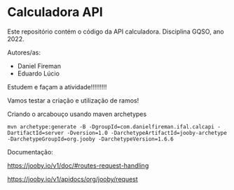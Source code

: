 # Calculadora API

Este repositório contém o código da API calculadora. Disciplina GQSO, ano 2022.

Autores/as:

* Daniel Fireman
* Eduardo Lúcio

Estudem e façam a atividade!!!!!!!!!

Vamos testar a criação e utilização de ramos!


Criando o arcabouço usando maven archetypes

```
mvn archetype:generate -B -DgroupId=com.danielfireman.ifal.calcapi -DartifactId=server -Dversion=1.0 -DarchetypeArtifactId=jooby-archetype -DarchetypeGroupId=org.jooby -DarchetypeVersion=1.6.6
```

Documentação:

https://jooby.io/v1/doc/#routes-request-handling

https://jooby.io/v1/apidocs/org/jooby/request